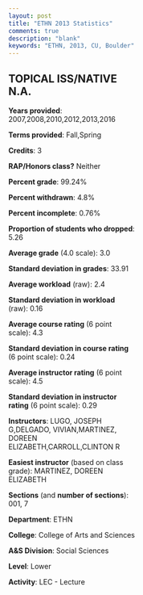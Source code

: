 ```yaml
---
layout: post
title: "ETHN 2013 Statistics"
comments: true
description: "blank"
keywords: "ETHN, 2013, CU, Boulder"
--- 
```

<head>
<script src="https://ajax.googleapis.com/ajax/libs/jquery/2.1.3/jquery.min.js"></script>
<script src="https://dl.dropboxusercontent.com/s/pc42nxpaw1ea4o9/highcharts.js?dl=0"></script>
<!-- <script src="../assets/js/highcharts.js"></script> -->
<style type="text/css">@font-face {
	font-family: "Bebas Neue";
	src: url(https://www.filehosting.org/file/details/544349/BebasNeue%20Regular.otf) format("opentype");
	}
	h1.Bebas { 
		font-family: "Bebas Neue", Verdana, Tahoma;
	}
</style>
</head>
<body>
	<div id="container" style="float: right; width: 45%; height: 88%; margin-left: 2.5%; margin-right: 2.5%;"></div>
	<script language="JavaScript">
		$(document).ready(function() {
		var chart = {type: 'column'};
		var title = {text: 'Grade Distribution'};
		var xAxis = {categories: ['A','B','C','D','F'],crosshair: true};
		var yAxis = {min: 0,title: {text: 'Percentage'}};
		var tooltip = {headerFormat: '<center><b><span style="font-size:20px">{point.key}</span></b></center>',
		               pointFormat: '<td style="padding:0"><b>{point.y:.1f}%</b></td>',
		               footerFormat: '</table>',shared: true,useHTML: true};
		var plotOptions = {column: {pointPadding: 0.0,borderWidth: 0}};  
		var credits = {enabled: false};var series= [{name: 'Percent',data: [30.46,45.94,18.27,2.28,3.05,]}];
		var json = {};
		json.chart = chart;
		json.title = title;
		json.tooltip = tooltip;
		json.xAxis = xAxis;
		json.yAxis = yAxis;  
		json.series = series;
		json.plotOptions = plotOptions;  
		json.credits = credits;
		$('#container').highcharts(json);
	});
	</script>
</body>
			   
## TOPICAL ISS/NATIVE N.A.

**Years provided**: 2007,2008,2010,2012,2013,2016

**Terms provided**: Fall,Spring

**Credits**: 3

**RAP/Honors class?** Neither

**Percent grade**: 99.24%

**Percent withdrawn**: 4.8%

**Percent incomplete**: 0.76%

**Proportion of students who dropped**: 5.26

**Average grade** (4.0 scale): 3.0

**Standard deviation in grades**: 33.91

**Average workload** (raw): 2.4

**Standard deviation in workload** (raw): 0.16

**Average course rating** (6 point scale): 4.3

**Standard deviation in course rating** (6 point scale): 0.24

**Average instructor rating** (6 point scale): 4.5

**Standard deviation in instructor rating** (6 point scale): 0.29

**Instructors**: LUGO, JOSEPH G,DELGADO, VIVIAN,MARTINEZ, DOREEN ELIZABETH,CARROLL,CLINTON R

**Easiest instructor** (based on class grade): MARTINEZ, DOREEN ELIZABETH

**Sections** (and **number of sections**): 001, 7

**Department**: ETHN

**College**: College of Arts and Sciences

**A&S Division**: Social Sciences

**Level**: Lower

**Activity**: LEC - Lecture